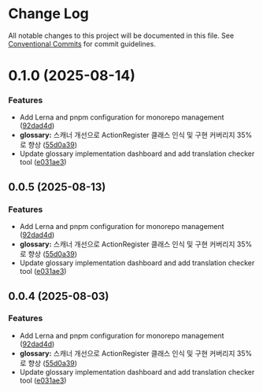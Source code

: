 # Change Log

All notable changes to this project will be documented in this file.
See [Conventional Commits](https://conventionalcommits.org) for commit guidelines.

# 0.1.0 (2025-08-14)


### Features

* Add Lerna and pnpm configuration for monorepo management ([92dad4d](https://github.com/mineclover/context-action/commit/92dad4d7f468d75da354a8f6c298be5996edf1b7))
* **glossary:** 스캐너 개선으로 ActionRegister 클래스 인식 및 구현 커버리지 35%로 향상 ([55d0a39](https://github.com/mineclover/context-action/commit/55d0a397ff33c90f6da3c4d28b09a76f60a14f55))
* Update glossary implementation dashboard and add translation checker tool ([e031ae3](https://github.com/mineclover/context-action/commit/e031ae3ed863cb41cee5d8712a20db5b551912c4))





## 0.0.5 (2025-08-13)


### Features

* Add Lerna and pnpm configuration for monorepo management ([92dad4d](https://github.com/mineclover/context-action/commit/92dad4d7f468d75da354a8f6c298be5996edf1b7))
* **glossary:** 스캐너 개선으로 ActionRegister 클래스 인식 및 구현 커버리지 35%로 향상 ([55d0a39](https://github.com/mineclover/context-action/commit/55d0a397ff33c90f6da3c4d28b09a76f60a14f55))
* Update glossary implementation dashboard and add translation checker tool ([e031ae3](https://github.com/mineclover/context-action/commit/e031ae3ed863cb41cee5d8712a20db5b551912c4))





## 0.0.4 (2025-08-03)


### Features

* Add Lerna and pnpm configuration for monorepo management ([92dad4d](https://github.com/mineclover/context-action/commit/92dad4d7f468d75da354a8f6c298be5996edf1b7))
* **glossary:** 스캐너 개선으로 ActionRegister 클래스 인식 및 구현 커버리지 35%로 향상 ([55d0a39](https://github.com/mineclover/context-action/commit/55d0a397ff33c90f6da3c4d28b09a76f60a14f55))
* Update glossary implementation dashboard and add translation checker tool ([e031ae3](https://github.com/mineclover/context-action/commit/e031ae3ed863cb41cee5d8712a20db5b551912c4))
